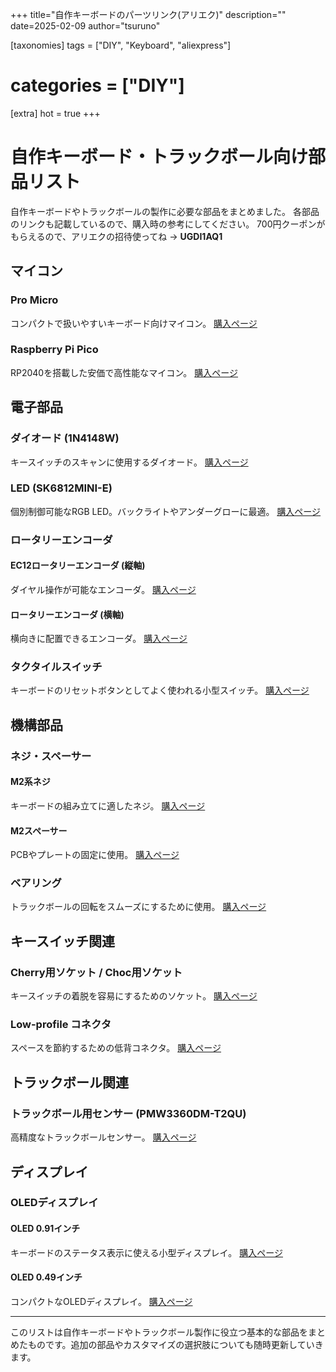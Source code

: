 +++
title="自作キーボードのパーツリンク(アリエク)"
description=""
date=2025-02-09
author="tsuruno"

[taxonomies]
tags = ["DIY", "Keyboard", "aliexpress"]
# categories = ["DIY"] <!-- omit in toc -->

[extra]
hot = true
+++

# 自作キーボード・トラックボール向け部品リスト

自作キーボードやトラックボールの製作に必要な部品をまとめました。
各部品のリンクも記載しているので、購入時の参考にしてください。
700円クーポンがもらえるので、アリエクの招待使ってね
→ **UGDI1AQ1**

## マイコン

### Pro Micro
コンパクトで扱いやすいキーボード向けマイコン。
[購入ページ](https://ja.aliexpress.com/item/32846843498.html)

### Raspberry Pi Pico
RP2040を搭載した安価で高性能なマイコン。
[購入ページ](https://ja.aliexpress.com/item/1005003371056277.html)

## 電子部品

### ダイオード (1N4148W)
キースイッチのスキャンに使用するダイオード。
[購入ページ](https://ja.aliexpress.com/item/4000685043735.html)

### LED (SK6812MINI-E)
個別制御可能なRGB LED。バックライトやアンダーグローに最適。
[購入ページ](https://ja.aliexpress.com/item/1005004908622116.html)

### ロータリーエンコーダ

#### EC12ロータリーエンコーダ (縦軸)
ダイヤル操作が可能なエンコーダ。
[購入ページ](https://ja.aliexpress.com/item/1005003408790513.html)

#### ロータリーエンコーダ (横軸)
横向きに配置できるエンコーダ。
[購入ページ](https://ja.aliexpress.com/item/1005005353854113.html)

### タクタイルスイッチ
キーボードのリセットボタンとしてよく使われる小型スイッチ。
[購入ページ](https://ja.aliexpress.com/item/1005001629184984.html)

## 機構部品

### ネジ・スペーサー

#### M2系ネジ
キーボードの組み立てに適したネジ。
[購入ページ](https://ja.aliexpress.com/item/1005001975271980.html)

#### M2スペーサー
PCBやプレートの固定に使用。
[購入ページ](https://ja.aliexpress.com/item/4000152799825.html)

### ベアリング
トラックボールの回転をスムーズにするために使用。
[購入ページ](https://ja.aliexpress.com/item/1005001907385964.html)

## キースイッチ関連

### Cherry用ソケット / Choc用ソケット
キースイッチの着脱を容易にするためのソケット。
[購入ページ](https://ja.aliexpress.com/item/1005006610157756.html)

### Low-profile コネクタ
スペースを節約するための低背コネクタ。
[購入ページ](https://ja.aliexpress.com/item/1005006252502654.html)

## トラックボール関連

### トラックボール用センサー (PMW3360DM-T2QU)
高精度なトラックボールセンサー。
[購入ページ](https://ja.aliexpress.com/item/4000904265601.html)

## ディスプレイ

### OLEDディスプレイ

#### OLED 0.91インチ
キーボードのステータス表示に使える小型ディスプレイ。
[購入ページ](https://ja.aliexpress.com/item/1005007046781113.html)

#### OLED 0.49インチ
コンパクトなOLEDディスプレイ。
[購入ページ](https://ja.aliexpress.com/item/1005007792823048.html)

---

このリストは自作キーボードやトラックボール製作に役立つ基本的な部品をまとめたものです。追加の部品やカスタマイズの選択肢についても随時更新していきます。

